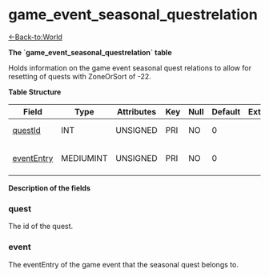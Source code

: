 # game\_event\_seasonal\_questrelation

[<-Back-to:World](database-world)

**The \`game\_event\_seasonal\_questrelation\` table**

Holds information on the game event seasonal quest relations to allow for resetting of quests with ZoneOrSort of -22.

**Table Structure**

| Field           | Type      | Attributes | Key | Null | Default | Extra | Comment                 |
| --------------- | --------- | ---------- | --- | ---- | ------- | ----- | ----------------------- |
| [questId][1]    | INT       | UNSIGNED   | PRI | NO   | 0       |       | Quest Identifier        |
| [eventEntry][2] | MEDIUMINT | UNSIGNED   | PRI | NO   | 0       |       | Entry of the game event |

[1]: #questid
[2]: #evententry

**Description of the fields**

### quest

The id of the quest.

### event

The eventEntry of the game event that the seasonal quest belongs to.
